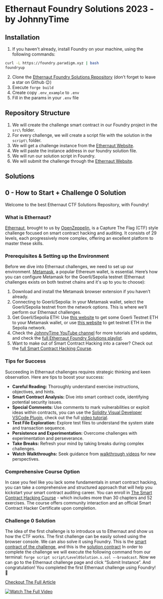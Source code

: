 # Ethernaut Foundry Solutions 2023 - by JohnnyTime

## Installation
1. If you haven't already, install Foundry on your machine, using the following commands:
```bash
curl -L https://foundry.paradigm.xyz | bash
foundryup
```
2. Clone the [Ethernaut Foundry Solutions Repository](https://github.com/RealJohnnyTime/ethernaut-foundry-solutions-johnnytime) (don’t forget to leave a star on Github 😉)
3. Execute `forge build`
4. Create copy `.env_example` to `.env`
5. Fill in the params in your `.env` file

## Repository Structure
1. We will create the challenge smart contract in our Foundry project in the `src\` folder.
2. For every challenge, we will create a script file with the solution in the `script\` folder.
3. We will get a challenge instance from the [Ethernaut Website](https://ethernaut.openzeppelin.com/).
4. We will paste the instance address in our foundry solution file.
5. We will run our solution script in Foundry.
6. We will submit the challenge through the [Ethernaut Website](https://ethernaut.openzeppelin.com/).

## Solutions
## 0 - How to Start + Challenge 0 Solution
Welcome to the best Ethernaut CTF Solutions Repository, with Foundry!

### What is Ethernaut?
[Ethernaut](https://ethernaut.openzeppelin.com/), brought to us by [OpenZeppelin](https://www.openzeppelin.com/), is a Capture The Flag (CTF) style challenge focused on smart contract hacking and auditing. It consists of 29 levels, each progressively more complex, offering an excellent platform to master these skills.

### Prerequisites & Setting up the Environment
Before we dive into Ethernaut challenges, we need to set up our environment. [Metamask](https://metamask.io/), a popular Ethereum wallet, is essential. Here’s how you can configure Metamask for the Goerli/Sepolia testnet (Ethernaut challenges exists on both testnet chains and it's up to you to choose):

1. Download and install the Metamask browser extension if you haven’t already.
2. Connecting to Goerli/Sepolia: In your Metamask wallet, select the Goerli/Sepolia testnet from the network options. This is where we’ll perform our Ethernaut challenges.
3. Get Goerli/Sepolia ETH: Use [this website](https://goerli-faucet.pk910.de/) to get some Goerli Testnet ETH to your Metamask wallet, or use [this website](https://sepolia-faucet.pk910.de/) to get testnet ETH in the Sepolia network. 
4. Check the [JohnnyTime YouTube channel](https://www.youtube.com/@JohnnyTime) for more tutorials and updates, and check the [full Ethernaut Foundry Solutions playlist](https://www.youtube.com/watch?v=UWy-CcnulCA&list=PLKXasCp8iWpjYKwk0hcdVDVZlpW_NGEYS).
5. Want to make out of Smart Contract Hacking into a career? Check out the [full Smart Contract Hacking Course](https://smartcontractshacking.com/).

### Tips for Success
Succeeding in Ethernaut challenges requires strategic thinking and keen observation. Here are tips to boost your success:

- **Careful Reading:** Thoroughly understand exercise instructions, objectives, and hints.
- **Smart Contract Analysis:** Dive into smart contract code, identifying potential security issues.
- **Special Comments:** Use comments to mark vulnerabilities or exploit ideas within contracts, you can use the [Solidity Visual Developer VSCode Plugin](https://marketplace.visualstudio.com/items?itemName=tintinweb.solidity-visual-auditor), check out the full [video tutorial](https://www.youtube.com/watch?v=Bpt2Yn9AlIU).
- **Test File Exploration:** Explore test files to understand the system state and transaction sequence.
- **Persistence and Experimentation:** Overcome challenges with experimentation and perseverance.
- **Take Breaks:** Refresh your mind by taking breaks during complex challenges.
- **Watch Walkthroughs:** Seek guidance from [walkthrough videos](https://www.youtube.com/watch?v=UWy-CcnulCA&list=PLKXasCp8iWpjYKwk0hcdVDVZlpW_NGEYS) for new perspectives.

### Comprehensive Course Option
In case you feel like you lack some fundamentals in smart contract hacking, you can take a comprehensive and structured approach that will help you kickstart your smart contract auditing career. You can enroll in [The Smart Contract Hacking Course](https://smartcontractshacking.com/) - which includes more than 30 chapters and 52 exercises. The course offers community interaction and an official Smart Contract Hacker Certificate upon completion.

### Challenge 0 Solution
The idea of the first challenge is to introduce us to Ethernaut and show us how the CTF works. 
The first challenge can be easily solved using the browser console.
We can also solve it using Foundry.
This is the [smart contract of the challenge](./src/Level0.sol), and this is the [solution contract](./script/Level0Solution.sol)
In order to complete the challenge we will execute the following command from our terminal:
`forge script script/Level0Solution.s.sol —-broadcast`.
Now we can go to the Ethernaut challenge page and click “Submit Instance”.
And congratulation! You completed the first Ethernaut challenge using Foundry! 🥳

[Checkout The Full Article](https://medium.com/@JohnnyTime/ethernaut-foundry-solutions-2023-how-to-start-challenge-0-solution-3dbe243168c4)

[![Watch The Full Video](https://i.imgur.com/Q8nTceK.jpg)](https://www.youtube.com/watch?v=UWy-CcnulCA&list=PLKXasCp8iWpjYKwk0hcdVDVZlpW_NGEYS)


